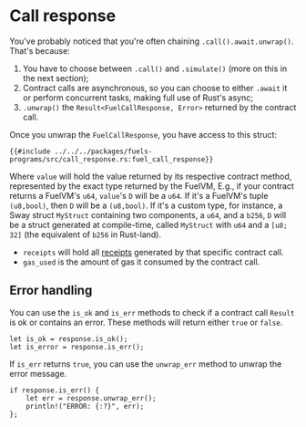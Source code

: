 # Call response

You've probably noticed that you're often chaining `.call().await.unwrap()`. That's because:

1. You have to choose between `.call()` and `.simulate()` (more on this in the next section);
2. Contract calls are asynchronous, so you can choose to either `.await` it or perform concurrent tasks, making full use of Rust's async;
3. `.unwrap()` the `Result<FuelCallResponse, Error>` returned by the contract call.

Once you unwrap the `FuelCallResponse`, you have access to this struct:

```rust,ignore
{{#include ../../../packages/fuels-programs/src/call_response.rs:fuel_call_response}}
```

Where `value` will hold the value returned by its respective contract method, represented by the exact type returned by the FuelVM, E.g., if your contract returns a FuelVM's `u64`, `value`'s `D` will be a `u64`. If it's a FuelVM's tuple `(u8,bool)`, then `D` will be a `(u8,bool)`. If it's a custom type, for instance, a Sway struct `MyStruct` containing two components, a `u64`, and a `b256`, `D` will be a struct generated at compile-time, called `MyStruct` with `u64` and a `[u8; 32]` (the equivalent of `b256` in Rust-land).

- `receipts` will hold all [receipts](https://specs.fuel.network/master/protocol/abi/receipts.html) generated by that specific contract call.
- `gas_used` is the amount of gas it consumed by the contract call.

## Error handling

You can use the `is_ok` and `is_err` methods to check if a contract call `Result` is ok or contains an error. These methods will return either `true` or `false`.

```rust, ignore
let is_ok = response.is_ok();
let is_error = response.is_err();
```

If `is_err` returns `true`, you can use the `unwrap_err` method to unwrap the error message.

```rust, ignore
if response.is_err() {
    let err = response.unwrap_err();
    println!("ERROR: {:?}", err);
};
```
